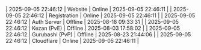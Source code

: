 | 2025-09-05 22:46:12 | Website | Online | 2025-09-05 22:46:11 |
| 2025-09-05 22:46:12 | Registration | Online | 2025-09-05 22:46:11 |
| 2025-09-05 22:46:12 | Auth Server | Offline | 2025-08-18 09:33:31 |
| 2025-09-05 22:46:12 | Kezan (PvE) | Offline | 2025-08-03 17:58:02 |
| 2025-09-05 22:46:12 | Gurubashi (PvP) | Offline | 2025-08-23 21:44:06 |
| 2025-09-05 22:46:12 | Cloudflare | Online | 2025-09-05 22:46:11 |
